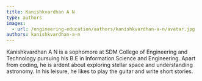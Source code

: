 ```yaml
---
title: Kanishkvardhan A N
type: authors
images:
  - url: /engineering-education/authors/kanishkvardhan-a-n/avatar.jpg
authors: kanishkvardhan-a-n
---
```

Kanishkvardhan A N is a sophomore at SDM College of Engineering and Technology pursuing his B.E in Information Science and Engineering. Apart from coding, he is ardent about exploring stellar space and understanding astronomy. In his leisure, he likes to play the guitar and write short stories.
